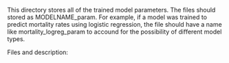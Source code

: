 This directory stores all of the trained model parameters. The files should stored as MODELNAME_param. For example, if a model was trained to predict mortality rates using logistic regression, the file should have a name like mortality_logreg_param to accound for the possibility of different model types. 

Files and description:
